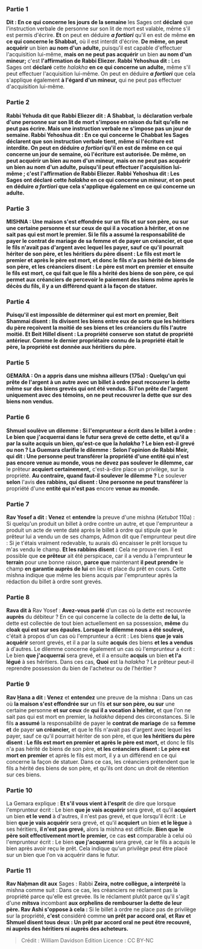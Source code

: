 
### Partie 1
<b>Dit : En ce qui concerne les jours de la semaine</b> les Sages ont <b>déclaré</b> que l'instruction verbale de personne sur son lit de mort est valable, même s'il est permis d'écrire. <b>Et</b> on peut en déduire <b><i>a fortiori</i></b> qu'il en est de même <b>en ce qui concerne le Shabbat,</b> où il est interdit d'écrire. <b>De même, on peut acquérir</b> un bien <b>au nom d'un adulte,</b> puisqu'il est capable d'effectuer l'acquisition lui-même, <b>mais on ne peut pas acquérir</b> un bien <b>au nom d'un mineur;</b> c'est <b>l'affirmation de Rabbi Eliezer. Rabbi Yehoshua dit :</b> Les Sages ont <b>déclaré</b> cette <i>halakha</i> <b>en ce qui concerne un adulte,</b> même s'il peut effectuer l'acquisition lui-même. On peut en déduire <b><i>a fortiori</i></b> que cela s'applique également <b>à l'égard d'un mineur,</b> qui ne peut pas effectuer d'acquisition lui-même.

### Partie 2
<b>Rabbi Yehuda dit que Rabbi Eliezer dit : A Shabbat,</b> la <b>déclaration verbale d'une personne sur son lit de mort <b>s'impose en raison</b> du fait <b>qu'elle ne peut pas écrire. Mais</b> une instruction verbale ne <b>s'impose pas un jour de semaine. Rabbi Yehoshua dit : En ce qui concerne le Chabbat</b> les Sages <b>déclarent</b> que son instruction verbale tient, même si l'écriture est interdite. On peut en déduire <b><i>a fortiori</i></b> qu'il en est de même <b>en ce qui concerne un jour de semaine,</b> où l'écriture est autorisée. <b>De même, on peut acquérir</b> un bien <b>au nom d'un mineur, mais on ne peut pas acquérir</b> un bien <b>au nom d'un adulte,</b> puisqu'il peut effectuer l'acquisition lui-même ; c'est <b>l'affirmation de Rabbi Eliezer. Rabbi Yehoshua dit :</b> Les Sages ont <b>déclaré</b> cette <i>halakha</i> <b>en ce qui concerne un mineur,</b> et on peut en déduire <b><i>a fortiori</i></b> que cela s'applique également <b>en ce qui concerne un adulte.</b>

### Partie 3
<strong>MISHNA :</strong> <b>Une maison s'est effondrée sur</b> un fils <b>et sur son père, ou sur</b> une certaine personne <b>et sur ceux</b> de <b>qui il a vocation à hériter,</b> et on ne sait pas qui est mort le premier. Si le fils <b>a assumé</b> la responsabilité de payer le <b>contrat de mariage</b> de sa <b>femme et</b> de payer <b>un créancier,</b> et que le fils n'avait pas d'argent avec lequel les payer, sauf ce qu'il pourrait hériter de son père, et <b>les héritiers du père disent : Le fils est mort le premier et après le père est mort,</b> et donc le fils n'a pas hérité de biens de son père, <b>et les créanciers disent : Le père est mort en premier et ensuite le fils est mort,</b> ce qui fait que le fils a hérité des biens de son père, ce qui permet aux créanciers de percevoir le paiement des biens même après le décès du fils, il y a un différend quant à la façon de statuer.

### Partie 4
Puisqu'il est impossible de déterminer qui est mort en premier, <b>Beit Shammai disent : Ils divisent</b> les biens entre eux de sorte que les héritiers du père reçoivent la moitié de ses biens et les créanciers du fils l'autre moitié. <b>Et Beit Hillel disent : </b> La <b>propriété</b> conserve <b>son</b> <b>statut de propriété antérieur.</b> Comme le dernier propriétaire connu de la propriété était le père, la propriété est donnée aux héritiers du père.

### Partie 5
<strong>GEMARA :</strong> <b>On a appris</b> dans une mishna <b>ailleurs</b> (175a) : <b>Quelqu'un qui prête</b> de l'argent <b>à un autre avec</b> un <b>billet à ordre peut recouvrer</b> la dette même <b>sur des biens grevés</b> qui ont été vendus. Si l'on prête de l'argent uniquement <b>avec des témoins, on ne peut recouvrer</b> la dette que <b>sur des biens non vendus.</b>

### Partie 6
<b>Shmuel soulève un dilemme :</b> Si l'emprunteur a écrit dans le billet à ordre : Le bien <b>que j'acquerrai</b> dans le futur sera grevé de cette dette, <b>et qu'il</b> a par la suite <b>acquis</b> un bien, <b>qu'est-ce que</b> la <i>halakha</i> ? Le bien est-il grevé ou non ? La Guemara clarifie le dilemme : <b>Selon</b> l'opinion <b>de Rabbi Meir, qui dit : Une personne peut transférer</b> la propriété d'une <b>entité qui n'est pas</b> encore venue au monde, vous ne devez pas soulever le dilemme, car</b> le prêteur <b>acquiert certainement,</b> c'est-à-dire place un privilège, sur la propriété. <b>Au contraire, quand faut-il soulever le dilemme ? </b> Le soulever <b>selon</b> l'avis <b>des rabbins, qui disent : Une personne ne peut transférer</b> la propriété d'une <b>entité qui n'est pas</b> encore <b>venue au monde.</b>

### Partie 7
<b>Rav Yosef a dit : Venez</b> et <b>entendre</b> la preuve d'une mishna (<i>Ketubot</i> 110a) : Si quelqu'un produit un billet à ordre contre un autre, et que l'emprunteur a produit un acte de vente daté après le billet à ordre qui stipule que le prêteur lui a vendu un de ses champs, Admon dit que l'emprunteur peut dire : Si je t'étais vraiment redevable, tu aurais dû encaisser le prêt lorsque tu m'as vendu le champ. <b>Et les rabbins disent :</b> Cela ne prouve rien. Il est possible que <b>ce prêteur</b> ait été perspicace, car il a vendu</b> à l'emprunteur <b>le terrain</b> pour une bonne raison, <b>parce que</b> maintenant <b>il peut prendre</b> le champ <b>en garantie auprès de lui</b> en lieu et place du prêt en cours. Cette mishna indique que même les biens acquis par l'emprunteur après la rédaction du billet à ordre sont grevés.

### Partie 8
<b>Rava dit à</b> Rav Yosef : <b>Avez-vous</b> <b>parlé</b> d'un cas où la dette est recouvrée <b>auprès</b> du débiteur ? En ce qui concerne la collecte de la dette <b>de lui,</b> la dette est collectée de tout bien actuellement en sa possession, <b>même</b> du <b>cloak qui est sur ses épaules. Lorsque le dilemme nous a été soulevé,</b> c'était à propos d'un cas où l'emprunteur a écrit : Les biens <b>que je vais acquérir</b> seront grevés, et il a par la suite <b>acquis</b> des biens <b>et les a vendus</b> à d'autres. Le dilemme concerne également un cas où l'emprunteur a écrit : Le bien <b>que j'acquerrai</b> sera grevé, et il a ensuite <b>acquis</b> un bien <b>et l'a légué</b> à ses héritiers. Dans ces cas, <b>Quoi</b> est la <i>halakha</i> ? Le prêteur peut-il reprendre possession du bien de l'acheteur ou de l'héritier ?

### Partie 9
<b>Rav Ḥana a dit : Venez</b> et <b>entendez</b> une preuve de la mishna : Dans un cas où <b>la maison s'est effondrée sur</b> un fils <b>et sur son père, ou sur</b> une certaine personne <b>et sur ceux</b> de <b>qui il a vocation à hériter,</b> et que l'on ne sait pas qui est mort en premier, la <i>halakha</i> dépend des circonstances. Si le fils <b>a assumé</b> la responsabilité de payer le <b>contrat de mariage</b> de sa <b>femme et</b> de payer <b>un créancier,</b> et que le fils n'avait pas d'argent avec lequel les payer, sauf ce qu'il pourrait hériter de son père, et que <b>les héritiers du père disent : Le fils est mort en premier et après le père est mort,</b> et donc le fils n'a pas hérité de biens de son père, <b>et les créanciers disent : Le père est mort en premier</b> et après le fils est mort, il y a un différend en ce qui concerne la façon de statuer. Dans ce cas, les créanciers prétendent que le fils a hérité des biens de son père, et qu'ils ont donc un droit de rétention sur ces biens.

### Partie 10
La Gemara explique : <b>Et s'il vous vient à l'esprit</b> de dire que lorsque l'emprunteur écrit : Le bien <b>que je vais acquérir</b> sera grevé, et qu'il <b>acquiert</b> un bien <b>et le vend</b> à d'autres, il n'est pas grevé, et que lorsqu'il écrit : Le bien <b>que je vais acquérir</b> sera grevé, et qu'il <b>acquiert</b> un bien <b>et le lègue</b> à ses héritiers, <b>il n'est pas grevé,</b> alors la mishna est difficile. <b>Bien que le père soit effectivement mort le premier,</b> ce cas <b>est</b> comparable à celui où l'emprunteur écrit : Le bien <b>que j'acquerrai</b> sera grevé, car le fils a acquis le bien après avoir reçu le prêt. Cela indique qu'un privilège peut être placé sur un bien que l'on va acquérir dans le futur.

### Partie 11
<b>Rav Naḥman dit aux</b> Sages : Rabbi <b>Zeira, notre collègue, a interprété</b> la mishna comme suit : Dans ce cas, les créanciers ne réclament pas la propriété parce qu'elle est grevée. Ils le réclament plutôt parce qu'il s'agit d'une <b>mitsva</b> incombant <b>aux orphelins de rembourser la dette de leur père. Rav Ashi s'oppose à cela :</b> Si le billet à ordre ne place pas de privilège sur la propriété, <b>c'est</b> considéré comme <b>un prêt par accord oral</b>, <b>et Rav et Shmuel disent tous deux : Un prêt par accord oral</b> <b>ne peut être recouvré, ni auprès des héritiers ni auprès des acheteurs.</b>

>Crédit : William Davidson Edition
>Licence : CC BY-NC